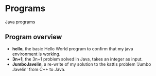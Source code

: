 # Programs
Java programs

## Program overview
* **hello**, the basic Hello World program to confirm that my java environment is working. <br>
* **3n+1**, the 3n+1 problem solved in Java, takes an integer as input. <br>
* **JumboJavelin**, a re-write of my solution to the kattis problem 'Jumbo Javelin' from C++ to Java. <br>
